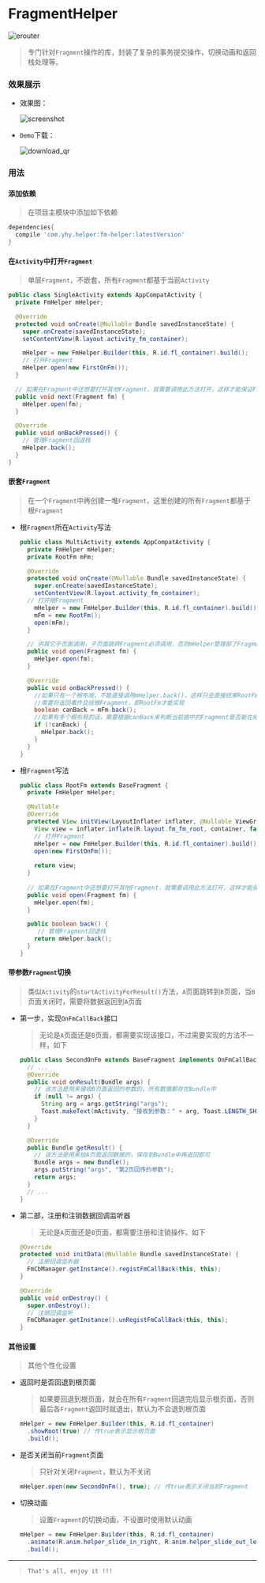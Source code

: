 # FragmentHelper
![erouter](https://img.shields.io/badge/FragmentHelper-1.0.3-brightgreen.svg)

> 专门针对`Fragment`操作的库，封装了复杂的事务提交操作，切换动画和返回栈处理等。

### 效果展示

* 效果图：

  ![screenshot](imgs/screenshot.gif)

* `Demo`下载：

  ![download_qr](imgs/download_qr.png)

### 用法

#### 添加依赖

> 在项目主模块中添加如下依赖

```groovy
dependencies{
  compile 'com.yhy.helper:fm-helper:latestVersion'
}
```

#### 在`Activity`中打开`Fragment`

> 单层`Fragment`，不嵌套，所有`Fragment`都基于当前`Activity`

```java
public class SingleActivity extends AppCompatActivity {
  private FmHelper mHelper;

  @Override
  protected void onCreate(@Nullable Bundle savedInstanceState) {
    super.onCreate(savedInstanceState);
    setContentView(R.layout.activity_fm_container);

    mHelper = new FmHelper.Builder(this, R.id.fl_container).build();
    // 打开Fragment
    mHelper.open(new FirstOnFm());
  }

  // 如果在Fragment中还想要打开其他Fragment，就需要调用此方法打开，这样才能保证Fragment被mHelper管理
  public void next(Fragment fm) {
    mHelper.open(fm);
  }

  @Override
  public void onBackPressed() {
    // 管理Fragment回退栈
    mHelper.back();
  }
}
```

#### 嵌套`Fragment`

> 在一个`Fragment`中再创建一堆`Fragment`，这里创建的所有`Fragment`都基于根`Fragment`

* 根`Fragment`所在`Activity`写法

  ```java
  public class MultiActivity extends AppCompatActivity {
    private FmHelper mHelper;
    private RootFm mFm;

    @Override
    protected void onCreate(@Nullable Bundle savedInstanceState) {
      super.onCreate(savedInstanceState);
      setContentView(R.layout.activity_fm_container);
  	// 打开根Fragment
      mHelper = new FmHelper.Builder(this, R.id.fl_container).build();
      mFm = new RootFm();
      open(mFm);
    }

    // 供其它子页面调用，子页面跳转Fragment必须调用，否则mHelper管理部了Fragment栈
    public void open(Fragment fm) {
      mHelper.open(fm);
    }

    @Override
    public void onBackPressed() {
      //如果只有一个根布局，不能直接调用mHelper.back()，这样只会直接结束RootFm，并不会将RootFm中的Fragment逐个退出
      //需要将返回事件交给根Fragment，即RootFm才能实现
      boolean canBack = mFm.back();
      //如果有多个根布局的话，需要根据canBack来判断当前根中的Fragment是否能在继续退出了，不能时才退出当前根
      if (!canBack) {
        mHelper.back();
      }
    }
  }
  ```

* 根`Fragment`写法

  ```java
  public class RootFm extends BaseFragment {
    private FmHelper mHelper;

    @Nullable
    @Override
    protected View initView(LayoutInflater inflater, @Nullable ViewGroup container, @Nullable Bundle savedInstanceState) {
      View view = inflater.inflate(R.layout.fm_fm_root, container, false);
      // 打开Fragment
      mHelper = new FmHelper.Builder(this, R.id.fl_container).build();
      open(new FirstOnFm());
      
      return view;
    }
    
    // 如果在Fragment中还想要打开其他Fragment，就需要调用此方法打开，这样才能保证Fragment被mHelper管理
    public void open(Fragment fm) {
      mHelper.open(fm);
    }

    public boolean back() {
       // 管理Fragment回退栈
      return mHelper.back();
    }
  }
  ```

#### 带参数`Fragment`切换

> 类似`Activity`的`startActivityForResult()`方法，`A`页面跳转到`B`页面，当`B`页面关闭时，需要将数据返回到`A`页面

* 第一步，实现`OnFmCallBack`接口

  > 无论是`A`页面还是`B`页面，都需要实现该接口，不过需要实现的方法不一样，如下

  ```java
  public class SecondOnFm extends BaseFragment implements OnFmCallBack {
    // ...  
    @Override
    public void onResult(Bundle args) {
      // 该方法是用来接收B页面返回的参数的，所有数据都存在Bundle中
      if (null != args) {
        String arg = args.getString("args");
        Toast.makeText(mActivity, "接收到参数：" + arg, Toast.LENGTH_SHORT).show();
      }
    }

    @Override
    public Bundle getResult() {
      // 该方法是用来给A页面返回数据的，保存到Bundle中再返回即可
      Bundle args = new Bundle();
      args.putString("args", "第2页回传的参数");
      return args;
    }
    // ...
  }
  ```

* 第二部，注册和注销数据回调监听器

  > 无论是`A`页面还是`B`页面，都需要注册和注销操作，如下

  ```java
  @Override
  protected void initData(@Nullable Bundle savedInstanceState) {
    // 注册回调监听器
    FmCbManager.getInstance().registFmCallBack(this, this);
  }

  @Override
  public void onDestroy() {
    super.onDestroy();
    // 注销回调监听
    FmCbManager.getInstance().unRegistFmCallBack(this, this);
  }
  ```

#### 其他设置

> 其他个性化设置

* 返回时是否回退到根页面

  > 如果要回退到根页面，就会在所有`Fragment`回退完后显示根页面，否则最后各`Fragment`返回时就退出，默认为不会退到根页面

  ```java
  mHelper = new FmHelper.Builder(this, R.id.fl_container)
    .showRoot(true) // 传true表示显示根页面
    .build();
  ```

* 是否关闭当前`Fragment`页面

  > 只针对关闭`Fragment`，默认为不关闭

  ```java
  mHelper.open(new SecondOnFm(), true); // 传true表示关闭当前Fragment
  ```

* 切换动画

  > 设置`Fragment`的切换动画，不设置时使用默认动画

  ```java
  mHelper = new FmHelper.Builder(this, R.id.fl_container)
    .animate(R.anim.helper_slide_in_right, R.anim.helper_slide_out_left)
    .build();
  ```

----

> `That's all, enjoy it !!!`